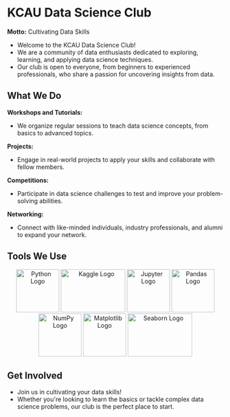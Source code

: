 # KCAU Data Science Club

**Motto:** Cultivating Data Skills

- Welcome to the KCAU Data Science Club! 
- We are a community of data enthusiasts dedicated to exploring, learning, and applying data science techniques.
- Our club is open to everyone, from beginners to experienced professionals, who share a passion for uncovering insights from data.

## What We Do
**Workshops and Tutorials:**
- We organize regular sessions to teach data science concepts, from basics to advanced topics.

**Projects:**
- Engage in real-world projects to apply your skills and collaborate with fellow members.

**Competitions:**
- Participate in data science challenges to test and improve your problem-solving abilities.

**Networking:**
- Connect with like-minded individuals, industry professionals, and alumni to expand your network.

## Tools We Use

<p align="center">
  <img src="https://upload.wikimedia.org/wikipedia/commons/c/c3/Python-logo-notext.svg" alt="Python Logo" width="100" height="100">
  <img src="https://upload.wikimedia.org/wikipedia/commons/7/7c/Kaggle_logo.png" alt="Kaggle Logo" width="150" height="100">
  <img src="https://upload.wikimedia.org/wikipedia/commons/3/38/Jupyter_logo.svg" alt="Jupyter Logo" width="100" height="100">
  <img src="https://upload.wikimedia.org/wikipedia/commons/e/ed/Pandas_logo.svg" alt="Pandas Logo" width="100" height="100">
  <img src="https://upload.wikimedia.org/wikipedia/commons/3/31/NumPy_logo_2020.svg" alt="NumPy Logo" width="100" height="100">
  <img src="https://upload.wikimedia.org/wikipedia/commons/8/84/Matplotlib_icon.svg" alt="Matplotlib Logo" width="100" height="100">
  <img src="https://seaborn.pydata.org/_static/logo-wide-lightbg.svg" alt="Seaborn Logo" width="150" height="100">
</p>
 
 ## Get Involved
- Join us in cultivating your data skills!
- Whether you're looking to learn the basics or tackle complex data science problems, our club is the perfect place to start.
